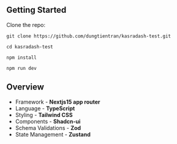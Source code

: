 ## Getting Started

Clone the repo:

```
git clone https://github.com/dungtientran/kasradash-test.git
```

```
cd kasradash-test
```

```
npm install
```

```
npm run dev
```

## Overview

- Framework - **Nextjs15 app router**
- Language - **TypeScript**
- Styling - **Tailwind CSS**
- Components - **Shadcn-ui**
- Schema Validations - **Zod**
- State Management - **Zustand**
